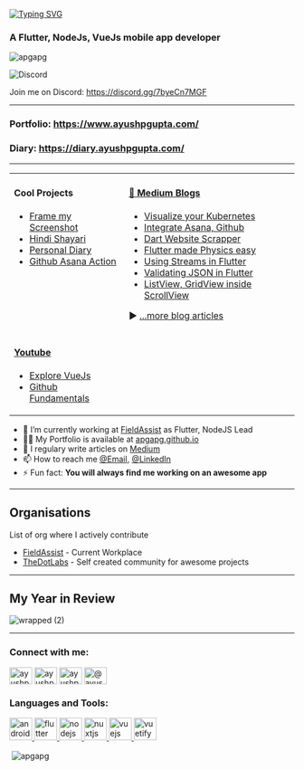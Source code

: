 [![Typing SVG](https://readme-typing-svg.herokuapp.com?font=Fira+Code&pause=1000&color=36B8D4&width=435&lines=Hi%2C+I+am+Ayush+P+Gupta+%F0%9F%87%AE%F0%9F%87%B3)](https://git.io/typing-svg)

<h3 >A Flutter, NodeJs, VueJs mobile app developer</h3>

<p align="left"> <img src="https://komarev.com/ghpvc/?username=apgapg&label=Profile%20views&color=0e75b6&style=flat" alt="apgapg" /> </p> 

![Discord](https://img.shields.io/discord/942386749940858880)

Join me on Discord: https://discord.gg/7byeCn7MGF

------------

### Portfolio: https://www.ayushpgupta.com/
### Diary: https://diary.ayushpgupta.com/

------------

<table>
<tr>
<td valign="top">

#### Cool Projects

<!-- recent_releases starts -->
- <a href='https://github.com/TheDotLabs/frame-my-screenshot' target='_blank'>Frame my Screenshot</a>
- <a href='https://github.com/apgapg/my_hindi_shayari' target='_blank'>Hindi Shayari</a>
- <a href='https://github.com/apgapg/vuepress-diary' target='_blank'>Personal Diary</a>
- <a href='https://github.com/TheDotLabs/github-asana-action-website' target='_blank'>Github Asana Action</a>

<!-- recent_releases ends -->

</td>
<td valign="top">

#### <a href="https://medium.com/@apgapg" target="_blank">📘 Medium Blogs</a>

<!-- blog starts -->
- <a href='https://apgapg.medium.com/visualize-your-kubernetes-real-time-c07a99666e9f' target='_blank'>Visualize your Kubernetes</a>
- <a href='https://apgapg.medium.com/integrate-asana-and-github-part-1-51c04b288c04' target='_blank'>Integrate Asana, Github</a>
- <a href='https://apgapg.medium.com/website-scraping-with-dart-flutter-56db60033d49' target='_blank'>Dart Website Scrapper</a>
- <a href='https://apgapg.medium.com/flutter-made-physics-easy-e4b17cc0f43b' target='_blank'>Flutter made Physics easy</a>
- [Using Streams in Flutter](https://medium.com/@ayushpguptaapg/using-streams-in-flutter-62fed41662e4)
- [Validating JSON in Flutter](https://medium.com/flutterpub/validating-json-in-flutter-6f07ec9344f8)
- [ListView, GridView inside ScrollView](https://medium.com/flutterpub/flutter-listview-gridview-inside-scrollview-68b722ae89d4)
  
▶ [...more blog articles](https://ayushpguptaapg.medium.com/)
<!-- blog ends -->

</td>
  
</tr>
  
<tr>
<td valign="top">

#### <a href="https://www.youtube.com/channel/UCYxCh-to3v3PqEIlm2phgpA" target="_blank">Youtube</a>

- <a href='https://www.youtube.com/watch?v=OS6GyaJhLKU&list=PLZJwE7FZ9-_-Z35pwkZiRsprTwwgB8975' target='_blank'>Explore VueJs</a>
- <a href='https://www.youtube.com/watch?v=2n3zaIxfnbI&list=PLZJwE7FZ9-__CN1Tg38eh37AQSCThYEqf' target='_blank'>Github Fundamentals</a>

</td> 
</tr>
</table>

- 🔭 I’m currently working at [FieldAssist](https://github.com/FieldAssist) as Flutter, NodeJS Lead
- 👨‍💻 My Portfolio is available at [apgapg.github.io](https://apgapg.github.io/)
- 📝 I regulary write articles on [Medium](http://medium.com/@ayushpguptaapg)
- 📫 How to reach me [@Email](ayushpguptaapg@gmail.com), [@LinkedIn](https://www.linkedin.com/in/ayushpgupta/)
- ⚡ Fun fact: **You will always find me working on an awesome app**

---

## Organisations

List of org where I actively contribute

- [FieldAssist](https://github.com/FieldAssist) - Current Workplace
- [TheDotLabs](https://github.com/TheDotLabs) - Self created community for awesome projects

---

## My Year in Review

![wrapped (2)](https://user-images.githubusercontent.com/13887407/146631836-407dcbfc-1980-47a4-9b7c-efa80d36bd84.png)

---

<h3 align="left">Connect with me:</h3>
<p align="left">
<a href="https://twitter.com/ayushpgupta" target="blank"><img align="center" src="https://cdn.jsdelivr.net/npm/simple-icons@3.0.1/icons/twitter.svg" alt="ayushpgupta" height="30" width="40" /></a>
<a href="https://linkedin.com/in/ayushpgupta" target="blank"><img align="center" src="https://cdn.jsdelivr.net/npm/simple-icons@3.0.1/icons/linkedin.svg" alt="ayushpgupta" height="30" width="40" /></a>
<a href="https://instagram.com/ayushpgupta" target="blank"><img align="center" src="https://cdn.jsdelivr.net/npm/simple-icons@3.0.1/icons/instagram.svg" alt="ayushpgupta" height="30" width="40" /></a>
<a href="https://medium.com/@ayushpguptaapg" target="blank"><img align="center" src="https://cdn.jsdelivr.net/npm/simple-icons@3.0.1/icons/medium.svg" alt="@ayushpguptaapg" height="30" width="40" /></a>
</p>

<h3 align="left">Languages and Tools:</h3>
<p align="left"> <a href="https://developer.android.com" target="_blank"> <img src="https://www.vectorlogo.zone/logos/android/android-official.svg" alt="android" width="40" height="40"/> </a> <a href="https://flutter.dev" target="_blank"> <img src="https://www.vectorlogo.zone/logos/flutterio/flutterio-icon.svg" alt="flutter" width="40" height="40"/> </a> <a href="https://nodejs.org" target="_blank"> <img src="https://www.vectorlogo.zone/logos/nodejs/nodejs-horizontal.svg" alt="nodejs" width="40" height="40"/> </a> <a href="https://nuxtjs.org/" target="_blank"> <img src="https://www.vectorlogo.zone/logos/nuxtjs/nuxtjs-icon.svg" alt="nuxtjs" width="40" height="40"/> </a> <a href="https://vuejs.org/" target="_blank"> <img src="https://www.vectorlogo.zone/logos/vuejs/vuejs-icon.svg" alt="vuejs" width="40" height="40"/> </a> <a href="https://vuetifyjs.com/en/" target="_blank"> <img src="https://bestofjs.org/logos/vuetify.svg" alt="vuetify" width="40" height="40"/> </a> </p>

<p>&nbsp;<img align="center" src="https://github-readme-stats.vercel.app/api?username=apgapg&show_icons=true&locale=en&count_private=true" alt="apgapg" /></p>
